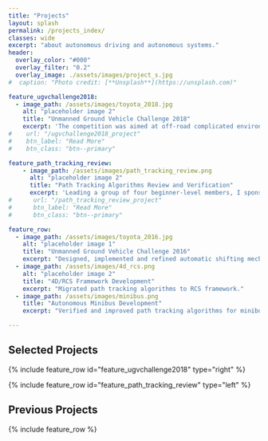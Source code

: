 ```yaml
---
title: "Projects"
layout: splash
permalink: /projects_index/
classes: wide
excerpt: "about autonomous driving and autonomous systems."
header:
  overlay_color: "#000"
  overlay_filter: "0.2"
  overlay_image: ./assets/images/project_s.jpg
#  caption: "Photo credit: [**Unsplash**](https://unsplash.com)"

feature_ugvchallenge2018:
  - image_path: /assets/images/toyota_2018.jpg
    alt: "placeholder image 2"
    title: "Unmanned Ground Vehicle Challenge 2018"
    excerpt: 'The competition was aimed at off-road complicated environment with high demands on the mobility of unmanned vehicles. As the leader of motion control group, I was responsible for the formulation of motion control framework, x-by-wire actuators redign and development and verification of motion control algorithms. To meet the requirements of operating on endure rough terrain, we identified the dynamic characteristics of our unmanned vehicles on various off-road terrain and developed dynamic-based speed tracking and acceleration control algorithms, and helped planning group improve speed planning in off-road scenes. Plus, since we were facing narrow and curving segments along with delayed steering control system, we developed and refined our MPC-based path tracking algorithms by considering the delays. Finally in this competition, we won the third and sixth place with two participating vehicles.'
#    url: "/ugvchallenge2018_project"
#    btn_label: "Read More"
#    btn_class: "btn--primary"

feature_path_tracking_review:
    - image_path: /assets/images/path_tracking_review.png
      alt: "placeholder image 2"
      title: "Path Tracking Algorithms Review and Verification"
      excerpt: 'Leading a group of four beginner-level members, I sponsored this research to review papers and implement some practical algorithms in V-REP and real vehicles to make better assessment for path tracking algorithms in a unified framework and platform. I developed a new framework for motion control algorithms for better developing and verifying, which unified the interfaces used in real vehicle platform and V-REP simulation platforms.'
#      url: "/path_tracking_review_project"
#      btn_label: "Read More"
#      btn_class: "btn--primary"

feature_row:
  - image_path: /assets/images/toyota_2016.jpg
    alt: "placeholder image 1"
    title: "Unmanned Ground Vehicle Challenge 2016"
    excerpt: "Designed, implemented and refined automatic shifting mechanisms and automatic steering mechanisms for two unmanned ground vehicles, and was responsible for hardware maintenance."
  - image_path: /assets/images/4d_rcs.png
    alt: "placeholder image 2"
    title: "4D/RCS Framework Development"
    excerpt: "Migrated path tracking algorithms to RCS framework."
  - image_path: /assets/images/minibus.png
    title: "Autonomous Minibus Development"
    excerpt: "Verified and improved path tracking algorithms for minibus trial operation in Shenzhen, China."

---
```


## Selected Projects

{% include feature_row id="feature_ugvchallenge2018" type="right" %}

{% include feature_row id="feature_path_tracking_review" type="left" %}

## Previous Projects

{% include feature_row %}
